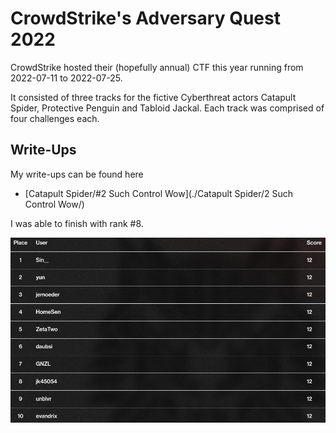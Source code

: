 # CrowdStrike's Adversary Quest 2022

CrowdStrike hosted their (hopefully annual) CTF this year running from 2022-07-11 to 2022-07-25.

It consisted of three tracks for the fictive Cyberthreat actors Catapult Spider, Protective Penguin and Tabloid Jackal. Each track was comprised of four challenges each.

## Write-Ups

My write-ups can be found here

- [Catapult Spider/#2 Such Control Wow](./Catapult Spider/2 Such Control Wow/)

I was able to finish with rank #8.

![top10](./top10.jpeg)
